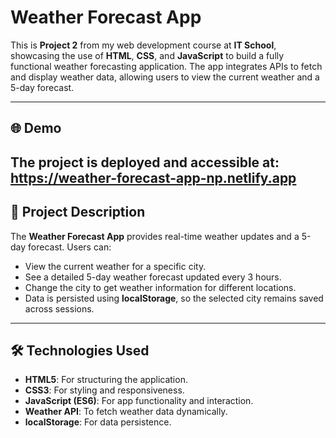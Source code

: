 # Weather Forecast App

This is **Project 2** from my web development course at **IT School**, showcasing the use of **HTML**, **CSS**, and **JavaScript** to build a fully functional weather forecasting application. The app integrates APIs to fetch and display weather data, allowing users to view the current weather and a 5-day forecast.

---

## 🌐 Demo

## The project is deployed and accessible at: https://weather-forecast-app-np.netlify.app

## 📜 Project Description

The **Weather Forecast App** provides real-time weather updates and a 5-day forecast. Users can:

- View the current weather for a specific city.
- See a detailed 5-day weather forecast updated every 3 hours.
- Change the city to get weather information for different locations.
- Data is persisted using **localStorage**, so the selected city remains saved across sessions.

---

## 🛠️ Technologies Used

- **HTML5**: For structuring the application.
- **CSS3**: For styling and responsiveness.
- **JavaScript (ES6)**: For app functionality and interaction.
- **Weather API**: To fetch weather data dynamically.
- **localStorage**: For data persistence.
